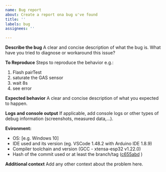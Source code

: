 ```yaml
---
name: Bug report
about: Create a report ona bug u've found
title: ''
labels: bug
assignees: ''

---
```


**Describe the bug**
A clear and concise description of what the bug is.
What have you tried to diagnose or workaround this issue?

**To Reproduce**
Steps to reproduce the behavior e.g.:
1. Flash pairTest
2. saturate the GAS sensor
3. wait 8s
4. see error

**Expected behavior**
A clear and concise description of what you expected to happen.

**Logs and console output**
If applicable, add console logs or other types of debug information (screenshots, measured data,...).

**Evironment:**
 - OS: [e.g. Windows 10]
 - IDE used and its version (eg. VSCode 1.48.2 with Arduino IDE 1.8.9)
 - Compiler toolchain and version (GCC - xtensa-esp32 v1.22.0)
 - Hash of the commit used or at least the branch/tag ([c655abd](https://github.com/zephyrproject-rtos/zephyr/commit/0d4dca10b2ac156b598f96b4dadb44ac7001380b) )

**Additional context**
Add any other context about the problem here.
